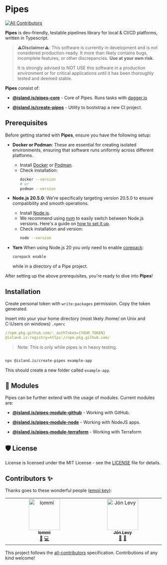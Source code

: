 # Pipes
<!-- ALL-CONTRIBUTORS-BADGE:START - Do not remove or modify this section -->
[![All Contributors](https://img.shields.io/badge/all_contributors-2-orange.svg?style=flat-square)](#contributors-)
<!-- ALL-CONTRIBUTORS-BADGE:END -->

**Pipes** is dev-friendly, testable pipelines library for local & CI/CD platforms, written in Typescript.

> ⚠️**Disclaimer**⚠️: This software is currently in development and is not considered production-ready. It more than likely contains bugs, incomplete features, or other discrepancies. **Use at your own risk**.
>
> It is strongly advised to NOT USE this software in a production environment or for critical applications until it has been thoroughly tested and deemed stable.

**Pipes** consist of:

- [**@island.is/pipes-core**](apps/pipes/) - Core of Pipes. Runs tasks with [dagger.io](https://dagger.io)

- [**@island.is/create-pipes**](apps/create-pipes/) - Utility to bootstrap a new CI project.

## Prerequisites

Before getting started with **Pipes**, ensure you have the following setup:

- **Docker or Podman**: These are essential for creating isolated environments, ensuring that software runs uniformly across different platforms.

  - Install [Docker](https://docs.docker.com/get-docker/) or [Podman](https://podman.io/getting-started/installation).
  - Check installation:
    ```bash
    docker --version
    # or
    podman --version
    ```

- **Node.js 20.5.0**: We're specifically targeting version 20.5.0 to ensure compatibility and smooth operations.
  - Install [Node.js](https://nodejs.org/en/).
  - We recommend using [nvm](https://github.com/nvm-sh/nvm) to easily switch between Node.js versions. Here's a guide on [how to set it up](https://github.com/nvm-sh/nvm#installing-and-updating).
  - Check installation and version:
    ```bash
    node --version
    ```
- **Yarn** When using Node.js 20 you only need to enable [corepack](https://nodejs.org/dist/latest/docs/api/corepack.html):

  ```bash
  corepack enable
  ```

  while in a directory of a Pipe project.

After setting up the above prerequisites, you're ready to dive into **Pipes**!

## Installation

Create personal token with `write:packages` permission. Copy the token generated.

Insert into your your home directory (most likely /home/<USERNAME> on Unix and C:\Users<USERNAME> on windows) `.npmrc`

```yaml
//npm.pkg.github.com/:_authToken={YOUR_TOKEN}
@island.is:registry=https://npm.pkg.github.com/
```

> Note: This is only while pipes is in heavy testing.

```sh

npx @island.is/create-pipes example-app

```

This should create a new folder called `example-app`.

## 🧩 Modules

Pipes can be further extend with the usage of modules. Current modules are:

- [**@island.is/pipes-module-github**](pipes-modules/pipes-module-github/) - Working with GitHub.

- [**@island.is/pipes-module-node**](pipes-modules/pipes-module-node/) - Working with NodeJS apps.

- [**@island.is/pipes-module-terraform**](pipes-modules/pipes-module-terraform/) - Working with Terraform

## 🛡️ License

License is licensed under the MIT License - see the [LICENSE](LICENSE) file for details.

## Contributors ✨

Thanks goes to these wonderful people ([emoji key](https://allcontributors.org/docs/en/emoji-key)):

<!-- ALL-CONTRIBUTORS-LIST:START - Do not remove or modify this section -->
<!-- prettier-ignore-start -->
<!-- markdownlint-disable -->
<table>
  <tbody>
    <tr>
      <td align="center" valign="top" width="14.28%"><a href="https://github.com/lodmfjord"><img src="https://avatars.githubusercontent.com/u/5091589?v=4?s=100" width="100px;" alt="lommi"/><br /><sub><b>lommi</b></sub></a><br /><a href="#maintenance-lodmfjord" title="Maintenance">🚧</a> <a href="https://github.com/island-is/pipes/commits?author=lodmfjord" title="Code">💻</a></td>
      <td align="center" valign="top" width="14.28%"><a href="http://github.com/busla"><img src="https://avatars.githubusercontent.com/u/3162968?v=4?s=100" width="100px;" alt="Jón Levy"/><br /><sub><b>Jón Levy</b></sub></a><br /><a href="#projectManagement-busla" title="Project Management">📆</a> <a href="#maintenance-busla" title="Maintenance">🚧</a></td>
    </tr>
  </tbody>
</table>

<!-- markdownlint-restore -->
<!-- prettier-ignore-end -->

<!-- ALL-CONTRIBUTORS-LIST:END -->

This project follows the [all-contributors](https://github.com/all-contributors/all-contributors) specification. Contributions of any kind welcome!